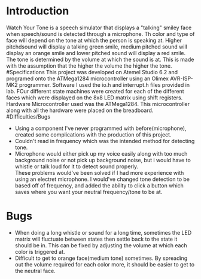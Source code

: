 # Introduction
Watch Your Tone is a speech simulator that displays a "talking" smiley face when speech/sound is detected through a microphone. 
Th color and type of face will depend on the tone at which the person is speaking at. Higher pitchdsound will display a talking green smile, medium pitched sound will display an orange smile and lower pitched sound will display a red smile. The tone is determined by the volume at which the sound is at. This is made with the assumption that the higher the volume the higher the tone. 
#Specifications
This project was developed on Atemel Studio 6.2 and programed onto the ATMega1284 microcontroller using an Olimex AVR-ISP-MK2 programmer.
Software
I used the io.h and interrupt.h files provided in lab. FOur different state machines were created for each of the different faces which were displayed on the 8x8 LED matrix using shift registers. 
Hardware
Microcontroller used was the ATMega1284. This microcontroller along with all the hardware were placed on the breadboard.
#Difficulties/Bugs
- Using a component I've never programmed with before(microphone), created some complications with the production of this project.
- Couldn't read in frequency which was the intended method for detecting tone. 
- Microphone would either pick up my voice easily along with too much background noise or not pick up background noise, but i would have to whistle or talk loud for it to detect sound properly.  
These problems would've been solved if I had more experience with using an electret microphone. I would've changed tone detection to be based off of frequency, and added the ability to click a button which saves where you want your neutral frequency/tone to be at. 

# Bugs
- When doing a long whistle or sound for a long time, sometimes the LED matrix will fluctuate between states then settle back to the state it should be in. This can be fixed by adjusting the volume at which each color is triggered at. 
- Difficult to get to orange face(medium tone) sometimes. By spreading out the volume required for each color more, it should be easier to get to the neutral face. 
